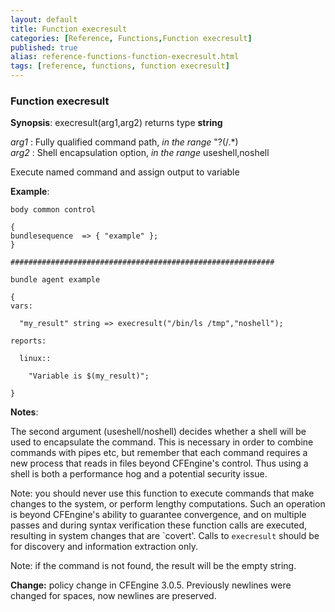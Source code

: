 ```yaml
---
layout: default
title: Function execresult
categories: [Reference, Functions,Function execresult]
published: true
alias: reference-functions-function-execresult.html
tags: [reference, functions, function execresult]
---
```


### Function execresult

**Synopsis**: execresult(arg1,arg2) returns type **string**

  
 *arg1* : Fully qualified command path, *in the range* "?(/.\*)   
 *arg2* : Shell encapsulation option, *in the range* useshell,noshell   

Execute named command and assign output to variable

**Example**:  
   

```cf3
body common control

{
bundlesequence  => { "example" };
}

###########################################################

bundle agent example

{     
vars:

  "my_result" string => execresult("/bin/ls /tmp","noshell");

reports:

  linux::

    "Variable is $(my_result)";

}
```

**Notes**:  
   

The second argument (useshell/noshell) decides whether a shell will be
used to encapsulate the command. This is necessary in order to combine
commands with pipes etc, but remember that each command requires a new
process that reads in files beyond CFEngine's control. Thus using a
shell is both a performance hog and a potential security issue.

Note: you should never use this function to execute commands that make
changes to the system, or perform lengthy computations. Such an
operation is beyond CFEngine's ability to guarantee convergence, and on
multiple passes and during syntax verification these function calls are
executed, resulting in system changes that are \`covert'. Calls to
`execresult` should be for discovery and information extraction only.

Note: if the command is not found, the result will be the empty string.

**Change:** policy change in CFEngine 3.0.5. Previously newlines were
changed for spaces, now newlines are preserved.
